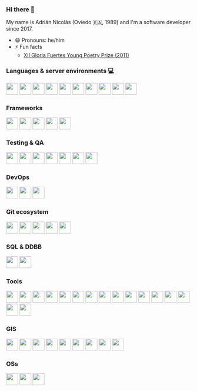 ### Hi there 👋

My name is Adrián Nicolás (Oviedo 🇪🇦, 1989) and I'm a software developer since 2017.

<!--
**adnicolas/adnicolas** is a ✨ _special_ ✨ repository because its `README.md` (this file) appears on your GitHub profile.

Here are some ideas to get you started:

- 🔭 I’m currently working on ...
- 🌱 I’m currently learning ...
- 👯 I’m looking to collaborate on ...
- 🤔 I’m looking for help with ...
- 💬 Ask me about ...
- 📫 How to reach me: ...-->
- 😄 Pronouns: he/him
- ⚡ Fun facts
  - [XII Gloria Fuertes Young Poetry Prize (2011)](https://www.torremozas.com/epages/ea0701.sf/es_ES/?ObjectPath=/Shops/ea0701/Products/GF020)

### Languages & server environments 💻

<div>
  <img height="32" width="32" src="https://cdn.simpleicons.org/javascript/#F7DF1E/eee" />
  <img height="32" width="32" src="https://cdn.simpleicons.org/typescript/#3178C6/eee" />
  <img height="32" width="32" src="https://cdn.simpleicons.org/nodedotjs/#339933/eee" />  
  <img height="32" width="32" src="https://cdn.simpleicons.org/html5/#E34F26/eee" />
  <img height="32" width="32" src="https://cdn.simpleicons.org/css3/#1572B6/eee" />
  <img height="32" width="32" src="https://cdn.simpleicons.org/sass/#CC6699/eee" />
  <img height="32" width="32" src="https://cdn.simpleicons.org/python/#3776AB/eee" />
  <img height="32" width="32" src="https://cdn.simpleicons.org/csharp/#239120/eee" />
  <img height="32" width="32" src="https://cdn.simpleicons.org/json/white" />
  <img height="32" width="32" src="https://cdn.simpleicons.org/markdown/white" />
</div>

### Frameworks

<div>
  <img height="32" width="32" src="https://cdn.simpleicons.org/angular/#DD0031/eee" />
  <img height="32" width="32" src="https://cdn.simpleicons.org/react/#61DAFB/eee" />
  <img height="32" width="32" src="https://cdn.simpleicons.org/express/white" />
  <img height="32" width="32" src="https://cdn.simpleicons.org/nestjs/#E0234E/eee" />
  <img height="32" width="32" src="https://cdn.simpleicons.org/dotnet/#512BD4/eee" />
</div>

### Testing & QA

<div>
  <a href="https://www.cypress.io/"><img height="32" width="32" src="https://cdn.simpleicons.org/cypress/white" /></a>
  <img height="32" width="32" src="https://cdn.simpleicons.org/jest/#C21325/eee" />
  <img height="32" width="32" src="https://cdn.simpleicons.org/sonarlint/#CB2029/eee" />
  <img height="32" width="32" src="https://cdn.simpleicons.org/sonarqube/#4E9BCD/eee" />
  <img height="32" width="32" src="https://cdn.simpleicons.org/swagger/#85EA2D/eee" />
  <img height="32" width="32" src="https://cdn.simpleicons.org/eslint/#4B32C3/eee" />
  <img height="32" width="32" src="https://cdn.simpleicons.org/prettier/#F7B93E/eee" />
</div>

### DevOps

<div>
  <img height="32" width="32" src="https://cdn.simpleicons.org/docker/#2496ED/eee" />
  <img height="32" width="32" src="https://cdn.simpleicons.org/githubactions/#2088FF/eee" />
  <img height="32" width="32" src="https://cdn.simpleicons.org/jenkins/#D24939/eee" />
</div>

### Git ecosystem

<div>
  <img height="32" width="32" src="https://cdn.simpleicons.org/git/#F05032/eee" />
  <img height="32" width="32" src="https://cdn.simpleicons.org/github/white" />
  <img height="32" width="32" src="https://cdn.simpleicons.org/gitignoredotio/#204ECF/eee" />
  <img height="32" width="32" src="https://cdn.simpleicons.org/gitlab/#FC6D26/eee" />
  <img height="32" width="32" src="https://cdn.simpleicons.org/gitea/#609926/eee" />
</div>

### SQL & DDBB

<div>
  <img height="32" width="32" src="https://cdn.simpleicons.org/postgresql/#4169E1/eee" />
  <img height="32" width="32" src="https://cdn.simpleicons.org/oracle/#F80000/eee" />
</div>

### Tools

<div>
  <img height="32" width="32" src="https://cdn.simpleicons.org/nx/#143055/eee" />
  <img height="32" width="32" src="https://cdn.simpleicons.org/npm/#CB3837/eee" />
  <img height="32" width="32" src="https://cdn.simpleicons.org/redux/#764ABC/eee" />
  <img height="32" width="32" src="https://cdn.simpleicons.org/storybook/#FF4785/eee" />
  <img height="32" width="32" src="https://cdn.simpleicons.org/sublimetext/#FF9800/eee" />
  <img height="32" width="32" src="https://cdn.simpleicons.org/visualstudiocode/#007ACC/eee" />
  <img height="32" width="32" src="https://cdn.simpleicons.org/webpack/#8DD6F9/eee" />
  <img height="32" width="32" src="https://cdn.simpleicons.org/dotenv/#ECD53F/eee" />
  <img height="32" width="32" src="https://cdn.simpleicons.org/handlebarsdotjs/white" />
  <img height="32" width="32" src="https://cdn.simpleicons.org/postman/#FF6C37/eee" />
  <img height="32" width="32" src="https://cdn.simpleicons.org/jsonwebtokens/white" />
  <img height="32" width="32" src="https://cdn.simpleicons.org/hoppscotch/#31C48D/eee" />
  <img height="32" width="32" src="https://cdn.simpleicons.org/iconfinder/white" />
  <img height="32" width="32" src="https://cdn.simpleicons.org/simpleicons/white" />
  <img height="32" width="32" src="https://cdn.simpleicons.org/fontawesome/#528DD7/eee" />
  <img height="32" width="32" src="https://cdn.simpleicons.org/gulp/#CF4647/eee" />
</div>

### GIS

<div>
  <img height="32" width="32" src="https://cdn.simpleicons.org/openlayers/#1F6B75/eee" />
  <img height="32" width="32" src="https://cdn.simpleicons.org/esri/white" />
  <img height="32" width="32" src="https://cdn.simpleicons.org/arcgis/#2C7AC3/eee" />
  <img height="32" width="32" src="https://cdn.simpleicons.org/here/#00AFAA/eee" />
  <img height="32" width="32" src="https://cdn.simpleicons.org/carto/#EB1510/eee" />
  <img height="32" width="32" src="https://cdn.simpleicons.org/leaflet/#199900/eee" />
  <img height="32" width="32" src="https://cdn.simpleicons.org/osgeo/#5CAE58/eee" />
  <img height="32" width="32" src="https://cdn.simpleicons.org/cesium/#6CADDF/eee" />
  <img height="32" width="32" src="https://cdn.simpleicons.org/qgis/#589632/eee" />
</div>

### OSs

<div>
  <img height="32" width="32" src="https://cdn.simpleicons.org/linux/#FCC624/eee" />
  <img height="32" width="32" src="https://cdn.simpleicons.org/ubuntu/#E95420/eee" />
  <img height="32" width="32" src="https://cdn.simpleicons.org/windows/#0078D6/eee" />
</div>
